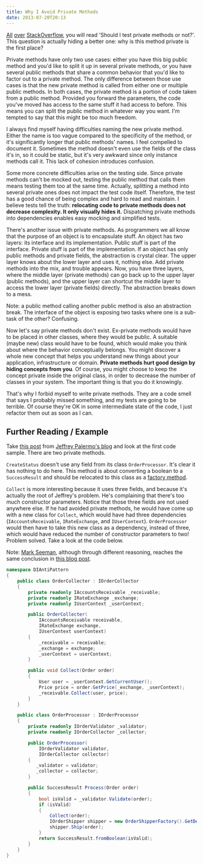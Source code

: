 ```yaml
---
title: Why I Avoid Private Methods
date: 2013-07-20T20:13
---
```


[All](http://stackoverflow.com/questions/105007/should-i-test-private-methods-or-only-public-ones) [over](http://stackoverflow.com/questions/34571/whats-the-proper-way-to-test-a-class-with-private-methods-using-junit) [StackOverflow](stackoverflow.com), you will read 'Should I test private methods or not?'. This question is actually hiding a better one: why is this method private is the first place?

Private methods have only two use cases: either you have this big public method and you'd like to split it up in several private methods, or you have several public methods that share a common behavior that you'd like to factor out to a private method. The only difference between those use cases is that the new private method is called from either one or multiple public methods. In both cases, the private method is a portion of code taken from a public method. Provided you forward the parameters, the code you've moved has access to the same stuff it had access to before. This means you can split the public method in whatever way you want. I'm tempted to say that this might be too much freedom.

I always find myself having difficulties naming the new private method. Either the name is too vague compared to the specificity of the method, or it's significantly longer that public methods' names. I feel compelled to document it. Sometimes the method doesn't even use the fields of the class it's in, so it could be static, but it's very awkward since only instance methods call it. This lack of cohesion introduces confusion.

Some more concrete difficulties arise on the testing side. Since private methods can't be mocked out, testing the public method that calls them means testing them too at the same time. Actually, splitting a method into several private ones does not impact the test code itself. Therefore, the test has a good chance of being complex and hard to read and maintain. I believe tests tell the truth: **relocating code to private methods does not decrease complexity. It only visually hides it.** Dispatching private methods into dependencies enables easy mocking and simplified tests.

There's another issue with private methods. As programmers we all know that the purpose of an object is to encapsulate stuff. An object has two layers: its interface and its implementation. Public stuff is part of the interface. Private stuff is part of the implementation. If an object has only public methods and private fields, the abstraction is crystal clear. The upper layer knows about the lower layer and uses it, nothing else. Add private methods into the mix, and trouble appears. Now, you have three layers, where the middle layer (private methods) can go back up to the upper layer (public methods), and the upper layer can shortcut the middle layer to access the lower layer (private fields) directly. The abstraction breaks down to a mess.

Note: a public method calling another public method is also an abstraction break. The interface of the object is exposing two tasks where one is a sub-task of the other? Confusing.

Now let's say private methods don't exist. Ex-private methods would have to be placed in other classes, where they would be public. A suitable (maybe new) class would have to be found, which would make you think about where the behavior conceptually belongs. You might discover a whole new concept that helps you understand new things about your application, infrastructure or domain. **Private methods hurt good design by hiding concepts from you**. Of course, you might choose to keep the concept private inside the original class, in order to decrease the number of classes in your system. The important thing is that you do it knowingly.

That's why I forbid myself to write private methods. They are a code smell that says I probably missed something, and my tests are going to be terrible. Of course they're OK in some intermediate state of the code, I just refactor them out as soon as I can.

## Further Reading / Example

Take [this post](http://jeffreypalermo.com/blog/constructor-over-injection-smell-ndash-follow-up/) from [Jeffrey Palermo's blog](http://jeffreypalermo.com/blog/) and look at the first code sample. There are two private methods.

`CreateStatus` doesn't use any field from its class `OrderProcessor`. It's clear it has nothing to do here. This method is about converting a boolean to a `SuccessResult` and should be relocated to this class as a [factory method](http://en.wikipedia.org/wiki/Factory_method).

`Collect` is more interesting because it uses three fields, and because it's actually the root of Jeffrey's problem. He's complaining that there's too much constructor parameters. Notice that those three fields are not used anywhere else. If he had avoided private methods, he would have come up with a new class for `Collect`, which would have had three dependencies (`IAccountsReceivable`, `IRateExchange`, and `IUserContext`). `OrderProcessor` would then have to take this new class as a dependency, instead of three, which would have reduced the number of constructor parameters to two! Problem solved. Take a look at the code below.

Note: [Mark Seeman](http://blog.ploeh.dk), although through different reasoning, reaches the same conclusion in [this blog post](http://blog.ploeh.dk/2010/02/02/RefactoringtoAggregateServices/).

```cs
namespace DIAntiPattern
{
    public class OrderCollecter : IOrderCollector
    {
        private readonly IAccountsReceivable _receivable;
        private readonly IRateExchange _exchange;
        private readonly IUserContext _userContext;

        public OrderCollecter(
            IAccountsReceivable receivable,
            IRateExchange exchange,
            IUserContext userContext)
        {
            _receivable = receivable;
            _exchange = exchange;
            _userContext = userContext;
        }

        public void Collect(Order order)
        {
            User user = _userContext.GetCurrentUser();
            Price price = order.GetPrice(_exchange, _userContext);
            _receivable.Collect(user, price);
        }
    }

    public class OrderProcessor : IOrderProcessor
    {
        private readonly IOrderValidator _validator;
        private readonly IOrderCollector _collector;

        public OrderProcessor(
            IOrderValidator validator,
            IOrderCollector collector)
        {
           _validator = validator;
           _collector = collector;
        }

        public SuccessResult Process(Order order)
        {
            bool isValid = _validator.Validate(order);
            if (isValid)
            {
                Collect(order);
                IOrderShipper shipper = new OrderShipperFactory().GetDefault();
                shipper.Ship(order);
            }
            return SuccessResult.fromBoolean(isValid);
        }
    }
}
```
